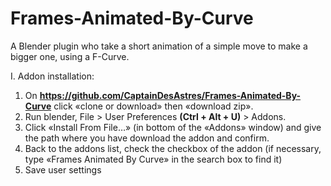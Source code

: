 # Frames-Animated-By-Curve
A Blender plugin who take a short animation of a simple move to make a bigger one, using a F-Curve.



I. Addon installation:

1. On **https://github.com/CaptainDesAstres/Frames-Animated-By-Curve** click «clone or download» then «download zip».
2. Run blender, File > User Preferences **(Ctrl + Alt + U)** > Addons.
3. Click «Install From File…» (in bottom of the «Addons» window) and give the path where you have download the addon and confirm.
4. Back to the addons list, check the checkbox of the addon (if necessary, type «Frames Animated By Curve» in the search box to find it)
5. Save user settings
